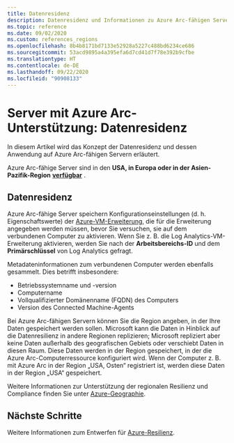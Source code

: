 ```yaml
---
title: Datenresidenz
description: Datenresidenz und Informationen zu Azure Arc-fähigen Servern.
ms.topic: reference
ms.date: 09/02/2020
ms.custom: references_regions
ms.openlocfilehash: 8b4b8171bd7133e52928a5227c488bd6234ce686
ms.sourcegitcommit: 53acd9895a4a395efa6d7cd41d7f78e392b9cfbe
ms.translationtype: HT
ms.contentlocale: de-DE
ms.lasthandoff: 09/22/2020
ms.locfileid: "90908133"
---
```

# <a name="azure-arc-enabled-servers-data-residency"></a>Server mit Azure Arc-Unterstützung: Datenresidenz

In diesem Artikel wird das Konzept der Datenresidenz und dessen Anwendung auf Azure Arc-fähigen Servern erläutert.

Azure Arc-fähige Server sind in den **USA, in Europa oder in der Asien-Pazifik-Region** **[verfügbar](https://azure.microsoft.com/global-infrastructure/services/?products=azure-arc)** .

## <a name="data-residency"></a>Datenresidenz

Azure Arc-fähige Server speichern Konfigurationseinstellungen (d. h. Eigenschaftswerte) der [Azure-VM-Erweiterung](manage-vm-extensions.md), die für die Erweiterung angegeben werden müssen, bevor Sie versuchen, sie auf dem verbundenen Computer zu aktivieren. Wenn Sie z. B. die Log Analytics-VM-Erweiterung aktivieren, werden Sie nach der **Arbeitsbereichs-ID** und dem **Primärschlüssel** von Log Analytics gefragt.

Metadateninformationen zum verbundenen Computer werden ebenfalls gesammelt. Dies betrifft insbesondere:

* Betriebssystemname und -version
* Computername
* Vollqualifizierter Domänenname (FQDN) des Computers
* Version des Connected Machine-Agents

Bei Azure Arc-fähigen Servern können Sie die Region angeben, in der Ihre Daten gespeichert werden sollen. Microsoft kann die Daten in Hinblick auf die Datenresilienz in andere Regionen replizieren; Microsoft repliziert aber keine Daten außerhalb des geografischen Gebiets oder verschiebt Daten in diesen Raum. Diese Daten werden in der Region gespeichert, in der die Azure Arc-Computerressource konfiguriert wird. Wenn der Computer z. B. mit Azure Arc in der Region „USA, Osten“ registriert ist, werden diese Daten in der Region „USA“ gespeichert.

Weitere Informationen zur Unterstützung der regionalen Resilienz und Compliance finden Sie unter [Azure-Geographie](https://azure.microsoft.com/global-infrastructure/geographies/).

## <a name="next-steps"></a>Nächste Schritte

Weitere Informationen zum Entwerfen für [Azure-Resilienz](/azure/architecture/reliability/architect).